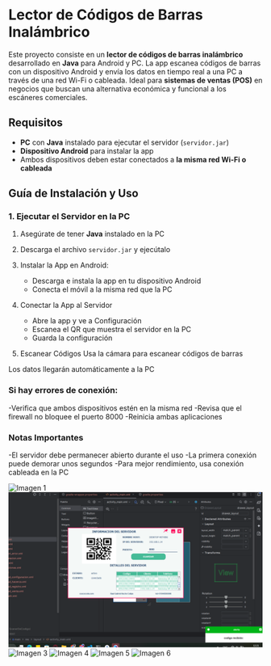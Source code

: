 # Lector de Códigos de Barras Inalámbrico

Este proyecto consiste en un **lector de códigos de barras inalámbrico** desarrollado en **Java** para Android y PC. La app escanea códigos de barras con un dispositivo Android y envía los datos en tiempo real a una PC a través de una red Wi-Fi o cableada. Ideal para **sistemas de ventas (POS)** en negocios que buscan una alternativa económica y funcional a los escáneres comerciales.

## Requisitos

- **PC** con **Java** instalado para ejecutar el servidor (`servidor.jar`)
- **Dispositivo Android** para instalar la app
- Ambos dispositivos deben estar conectados a **la misma red Wi-Fi o cableada**

## Guía de Instalación y Uso

### 1. Ejecutar el Servidor en la PC

1. Asegúrate de tener **Java** instalado en la PC
2. Descarga el archivo `servidor.jar` y ejecútalo
   
4. Instalar la App en Android:
   - Descarga e instala la app en tu dispositivo Android
   - Conecta el móvil a la misma red que la PC

5. Conectar la App al Servidor
   - Abre la app y ve a Configuración
   - Escanea el QR que muestra el servidor en la PC
   - Guarda la configuración

6. Escanear Códigos
Usa la cámara para escanear códigos de barras

Los datos llegarán automáticamente a la PC

### Si hay errores de conexión:
   -Verifica que ambos dispositivos estén en la misma red
   -Revisa que el firewall no bloquee el puerto 8000
   -Reinicia ambas aplicaciones

### Notas Importantes
   -El servidor debe permanecer abierto durante el uso
   -La primera conexión puede demorar unos segundos
   -Para mejor rendimiento, usa conexión cableada en la PC


![Imagen 1](capturas/1.png)
![Imagen 2](capturas/2.png)
![Imagen 3](capturas/3.png)
![Imagen 4](capturas/4.png)
![Imagen 5](capturas/5.png)
![Imagen 6](capturas/6.png)

